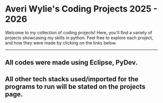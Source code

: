 # Averi Wylie's Coding Projects 2025 - 2026

Welcome to my collection of coding projects! Here, you'll find a variety of projects showcasing my skills in python. Feel free to explore each project, and how they were made by clicking on the links below.

---

##  All codes were made using Eclipse, PyDev.
##  All other tech stacks used/imported for the programs to run will be stated on the projects page.

